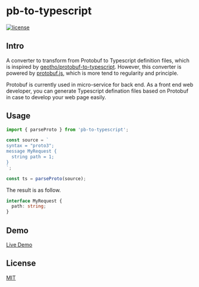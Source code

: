 # pb-to-typescript

<a href="https://github.com/brandonxiang/pb-to-typescript/blob/master/LICENSE">
  <img src="https://img.shields.io/github/license/brandonxiang/pb-to-typescript" alt="license">
</a>

## Intro

A converter to transform from Protobuf to Typescript definition files, which is inspired by [geotho/protobuf-to-typescript](https://github.com/geotho/protobuf-to-typescript). However, this converter is powered by [protobuf.js](https://github.com/protobufjs/protobuf.js), which is more tend to regularity and principle.

Protobuf is currently used in micro-service for back end. As a front end web developer, you can generate Typescript defination files based on Protobuf in case to develop your web page easily.

## Usage


```javascript
import { parseProto } from 'pb-to-typescript';

const source = `
syntax = "proto3";
message MyRequest {
  string path = 1;
}
`;

const ts = parseProto(source);
```

The result is as follow.

```typescript
interface MyRequest {
  path: string;
}
```


## Demo 

[Live Demo](https://brandonxiang.github.io/pb-to-typescript/example)

## License

[MIT](LICENSE)
